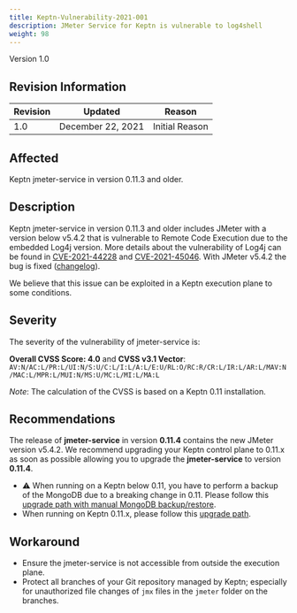 ```yaml
---
title: Keptn-Vulnerability-2021-001
description: JMeter Service for Keptn is vulnerable to log4shell 
weight: 98
---
```


Version 1.0

## Revision Information

| Revision |    Updated   |     Reason     |
|----------|:------------:|:--------------:|
| 1.0      | December 22, 2021 | Initial Reason |

## Affected

Keptn jmeter-service in version 0.11.3 and older.

## Description

Keptn jmeter-service in version 0.11.3 and older includes JMeter with a version below v5.4.2 that is vulnerable to Remote Code Execution due to the embedded Log4j version. More details about the vulnerability of Log4j can be found in [CVE-2021-44228](https://nvd.nist.gov/vuln/detail/CVE-2021-44228) and [CVE-2021-45046](https://nvd.nist.gov/vuln/detail/CVE-2021-45046). With JMeter v5.4.2 the bug is fixed ([changelog](https://jmeter.apache.org/changes.html)).

We believe that this issue can be exploited in a Keptn execution plane to some conditions.

## Severity

The severity of the vulnerability of jmeter-service is:

**Overall CVSS Score: 4.0** and **CVSS v3.1 Vector**: `AV:N/AC:L/PR:L/UI:N/S:U/C:L/I:L/A:L/E:U/RL:O/RC:R/CR:L/IR:L/AR:L/MAV:N/MAC:L/MPR:L/MUI:N/MS:U/MC:L/MI:L/MA:L`

*Note*: The calculation of the CVSS is based on a Keptn 0.11 installation.

## Recommendations

The release of **jmeter-service** in version **0.11.4** contains the new JMeter version v5.4.2. We recommend upgrading your Keptn control plane to 0.11.x as soon as possible allowing you to upgrade the **jmeter-service** to version **0.11.4**.

* :warning: When running on a Keptn below 0.11, you have to perform a backup of the MongoDB due to a breaking change in 0.11. Please follow this [upgrade path with manual MongoDB backup/restore](https://keptn.sh/docs/0.11.x/operate/upgrade/#upgrade-from-keptn-0-10-x-to-0-11-x).
* When running on Keptn 0.11.x, please follow this [upgrade path](https://keptn.sh/docs/0.11.x/operate/upgrade/#upgrade-from-keptn-0-11-x-to-keptn-0-11-4).

## Workaround

* Ensure the jmeter-service is not accessible from outside the execution plane.
* Protect all branches of your Git repository managed by Keptn; especially for unauthorized file changes of `jmx` files in the `jmeter` folder on the branches.
